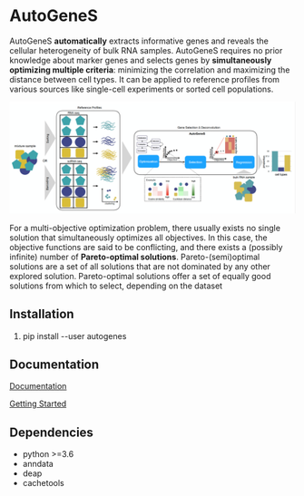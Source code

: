 # AutoGeneS

AutoGeneS **automatically** extracts informative genes and reveals the cellular heterogeneity of bulk RNA samples. AutoGeneS requires no prior knowledge about marker genes and selects genes by **simultaneously optimizing multiple criteria**: minimizing the correlation and maximizing the distance between cell types. It can be applied to reference profiles from various sources like single-cell experiments or sorted cell populations.

![Workflow of AutoGeneS](./images/overview.png)

For a multi-objective optimization problem, there usually exists no single solution that simultaneously optimizes all objectives. In this case, the objective functions are said to be conflicting, and there exists a (possibly infinite) number of **Pareto-optimal solutions**. Pareto-(semi)optimal solutions are a set of all solutions that are not dominated by any other explored solution. Pareto-optimal solutions offer a set of equally good solutions from which to select, depending on the dataset

## Installation

1.  pip install --user autogenes<br/>
<!---1. <br/>
%git clone https://github.com/theislab/AutoGeneS<br/>
%pip install --user dist/autogenes-0.9.1-py3-none-any.whl<br/>--->

## Documentation

[Documentation](https://autogenes.readthedocs.io/en/latest/)

[Getting Started](https://autogenes.readthedocs.io/en/latest/getting-started.html)

## Dependencies

* python >=3.6
* anndata
* deap
* cachetools
